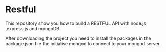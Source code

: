 # Restful

This repository show you how to build  a RESTFUL API with node.js ,express.js and mongoDB.

After downloading the project you need to install the packages in the package.json file the initialise mongod to connect to your mongod server.
